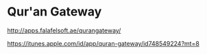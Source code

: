 Qur'an Gateway
==============
http://apps.falafelsoft.ae/qurangateway/

https://itunes.apple.com/id/app/quran-gateway/id748549224?mt=8
